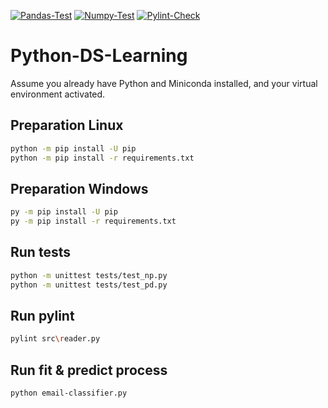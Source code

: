 [![Pandas-Test](https://github.com/awilliamson1889/Python-DS-Learning/actions/workflows/pandas_test.yml/badge.svg)](https://github.com/awilliamson1889/Python-DS-Learning/actions/workflows/pandas_test.yml)
[![Numpy-Test](https://github.com/awilliamson1889/Python-DS-Learning/actions/workflows/numpy_test.yml/badge.svg)](https://github.com/awilliamson1889/Python-DS-Learning/actions/workflows/numpy_test.yml)
[![Pylint-Check](https://github.com/awilliamson1889/Python-DS-Learning/actions/workflows/pylint_check.yml/badge.svg)](https://github.com/awilliamson1889/Python-DS-Learning/actions/workflows/pylint_check.yml)

# Python-DS-Learning
 
Assume you already have Python and Miniconda installed, and your virtual environment activated.
## Preparation Linux

```bash
python -m pip install -U pip
python -m pip install -r requirements.txt
```

## Preparation Windows

```bash
py -m pip install -U pip
py -m pip install -r requirements.txt
```

## Run tests
```bash
python -m unittest tests/test_np.py
python -m unittest tests/test_pd.py
```
## Run pylint
```bash
pylint src\reader.py
```
## Run fit & predict process 
```bash
python email-classifier.py
```
